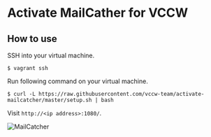 # Activate MailCather for VCCW

## How to use

SSH into your virtual machine.

```
$ vagrant ssh
```

Run following command on your virtual machine.

```
$ curl -L https://raw.githubusercontent.com/vccw-team/activate-mailcatcher/master/setup.sh | bash
```

Visit `http://<ip address>:1080/`.

![MailCatcher](https://www.evernote.com/l/ABUQnz2NjfhHEKGuKr7m7KyRwsU03mjMlZoB/image.png)
